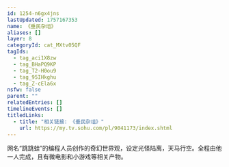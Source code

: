```yaml
---
id: 1254-n6gx4jns
lastUpdated: 1757167353
name: 《垂民杂俎》
aliases: []
layer: 8
categoryId: cat_MXtv05QF
tagIds:
  - tag_aci1X8zw
  - tag_BHaPQ9KP
  - tag_T2-H0ou9
  - tag_95IHkghu
  - tag_Z-cEla6x
nsfw: false
parent: ""
relatedEntries: []
timelineEvents: []
titledLinks:
  - title: "相关链接: 《垂民杂俎》"
    url: https://my.tv.sohu.com/pl/9041173/index.shtml
---
```


网名“跳跳蛙”的编程人员创作的奇幻世界观，设定光怪陆离，天马行空。全程由他一人完成，且有微电影和小游戏等相关产物。
